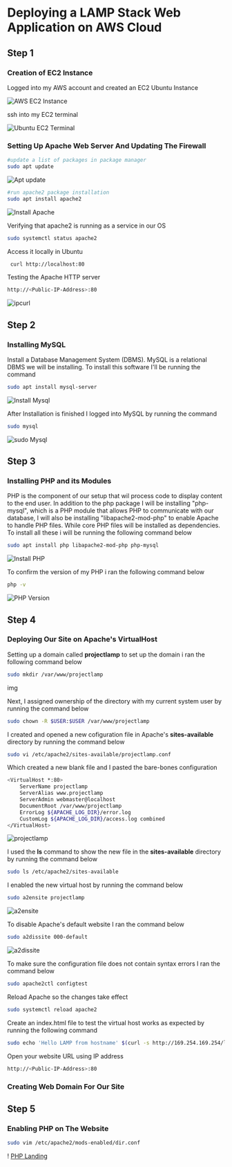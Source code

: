 # Deploying a LAMP Stack Web Application on AWS Cloud
## Step 1
### Creation of EC2 Instance
Logged into my AWS account and created an EC2 Ubuntu Instance

![AWS EC2 Instance](/01.Images/ec2-instance.png)

ssh into my EC2 terminal

![Ubuntu EC2 Terminal](/01.Images/Ubuntu-terminal.png)

### Setting Up Apache Web Server And Updating The Firewall

```bash
#update a list of packages in package manager
sudo apt update
```
![Apt update](/01.Images/apt-update.png)

```bash
#run apache2 package installation
sudo apt install apache2
```
![Install Apache](/01.Images/apache-install.png)

Verifying that apache2 is running as a service in our OS
```bash
sudo systemctl status apache2
```

Access it locally in Ubuntu
```bash
 curl http://localhost:80
```

Testing  the Apache HTTP server
```bash
http://<Public-IP-Address>:80
```
![ipcurl](/01.Images/ipcurl.png)



## Step 2

### Installing MySQL

Install a Database Management System (DBMS). MySQL is a relational DBMS we will be installing. To install this software I'll be running the command

```bash
sudo apt install mysql-server
```
![Install Mysql](/01.Images/install-mqsql.png)

After Installation is finished I logged into MySQL by running the command

```bash
sudo mysql
```

![sudo Mysql](/01.Images/sudo-mysql.png)




## Step 3

### Installing PHP and its Modules


PHP is the component of our setup that wil process code to display content to the end user. In addition to the php package I will be installing "php-mysql", which is a PHP module that allows PHP to communicate with our database, I will also be installing "libapache2-mod-php" to enable Apache to handle PHP files. While core PHP files will be installed as dependencies. To install all these i will be running the following command below


```bash
sudo apt install php libapache2-mod-php php-mysql
```

![Install PHP](/01.Images/install-php.png)

To confirm the version of my PHP i ran the following command below

```bash
php -v
```
![PHP Version](/01.Images/php-version.png)

## Step 4

### Deploying Our Site on Apache's VirtualHost


Setting up a domain called **projectlamp** to set up the domain i ran the following command below


```bash
sudo mkdir /var/www/projectlamp
```
img

Next, I assigned ownership of the directory with my current system user by running the command below
```bash
sudo chown -R $USER:$USER /var/www/projectlamp
```

I created and opened a new cofiguration file in Apache's **sites-available** directory by running the command below

```bash
sudo vi /etc/apache2/sites-available/projectlamp.conf
```

Which created a new blank file and I pasted the bare-bones configuration


```bash
<VirtualHost *:80>
    ServerName projectlamp
    ServerAlias www.projectlamp 
    ServerAdmin webmaster@localhost
    DocumentRoot /var/www/projectlamp
    ErrorLog ${APACHE_LOG_DIR}/error.log
    CustomLog ${APACHE_LOG_DIR}/access.log combined
</VirtualHost>
```

![projectlamp](/01.Images/projectlamp.png)



I used the **ls** command to show the new file in the **sites-available** directory by running the command below


```bash
sudo ls /etc/apache2/sites-available
```

I enabled the new virtual host by running the command below


```bash
sudo a2ensite projectlamp
```

![a2ensite](/01.Images/a2ensite.png)


To disable Apache's default website I ran the command below


```bash
sudo a2dissite 000-default
```

![a2dissite](/01.Images/a2ensite.png)


To make sure the configuration file does not contain syntax errors I ran the command below

```bash
sudo apache2ctl configtest
```

Reload Apache so the changes take effect

```bash
sudo systemctl reload apache2
```

Create an index.html file to test the virtual host works as expected by running the following command

```bash
sudo echo 'Hello LAMP from hostname' $(curl -s http://169.254.169.254/latest/meta-data/public-hostname) 'with public IP' $(curl -s http://169.254.169.254/latest/meta-data/public-ipv4) > /var/www/projectlamp/index.html
```

Open your website URL using IP address

```bash
http://<Public-IP-Address>:80
```

### Creating Web Domain For Our Site

## Step 5


### Enabling PHP on The Website

```bash
sudo vim /etc/apache2/mods-enabled/dir.conf
```
!
[PHP Landing](/01.Images/php-landing.png)
